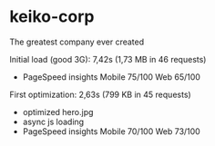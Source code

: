 # keiko-corp
The greatest company ever created

Initial load (good 3G): 7,42s (1,73 MB in 46 requests) 
- PageSpeed insights Mobile 75/100 Web 65/100

First optimization: 2,63s (799 KB in 45 requests)
- optimized hero.jpg
- async js loading
- PageSpeed insights Mobile 70/100 Web 73/100
